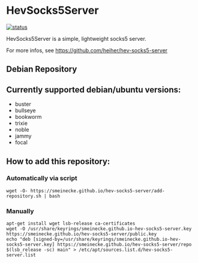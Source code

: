 # HevSocks5Server

[![status](https://github.com/heiher/hev-socks5-server/actions/workflows/build.yaml/badge.svg?branch=main&event=push)](https://github.com/heiher/hev-socks5-server)

HevSocks5Server is a simple, lightweight socks5 server.

For more infos, see https://github.com/heiher/hev-socks5-server

## Debian Repository

## Currently supported debian/ubuntu versions:
 * buster
 * bullseye
 * bookworm
 * trixie
 * noble
 * jammy
 * focal

## How to add this repository:

### Automatically via script
```
wget -O- https://smeinecke.github.io/hev-socks5-server/add-repository.sh | bash
```

### Manually
```
apt-get install wget lsb-release ca-certificates
wget -O /usr/share/keyrings/smeinecke.github.io-hev-socks5-server.key https://smeinecke.github.io/hev-socks5-server/public.key
echo "deb [signed-by=/usr/share/keyrings/smeinecke.github.io-hev-socks5-server.key] https://smeinecke.github.io/hev-socks5-server/repo $(lsb_release -sc) main" > /etc/apt/sources.list.d/hev-socks5-server.list
```
